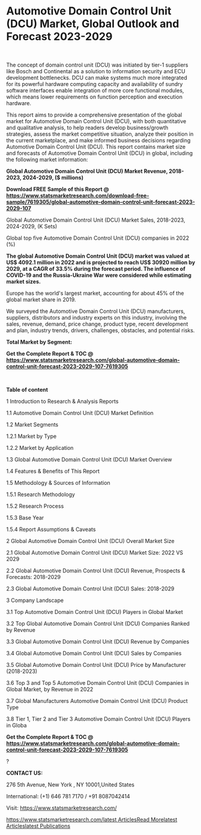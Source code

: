 <h1>Automotive Domain Control Unit (DCU) Market, Global Outlook and Forecast 2023-2029</h1><br/><p>The concept of domain control unit (DCU) was initiated by tier-1 suppliers like Bosch and Continental as a solution to information security and ECU development bottlenecks. DCU can make systems much more integrated for its powerful hardware computing capacity and availability of sundry software interfaces enable integration of more core functional modules, which means lower requirements on function perception and execution hardware.</p>
 
 
 
 <p>This report aims to provide a comprehensive presentation of the global market for Automotive Domain Control Unit (DCU), with both quantitative and qualitative analysis, to help readers develop business/growth strategies, assess the market competitive situation, analyze their position in the current marketplace, and make informed business decisions regarding Automotive Domain Control Unit (DCU). This report contains market size and forecasts of Automotive Domain Control Unit (DCU) in global, including the following market information:</p>
 
 
 
 <p><strong>Global Automotive Domain Control Unit (DCU) Market Revenue, 2018-2023, 2024-2029, ($ millions)</strong></p>
 
 
 
 <p><strong>Download FREE Sample of this Report @ <a href="https://www.statsmarketresearch.com/download-free-sample/7619305/global-automotive-domain-control-unit-forecast-2023-2029-107">https://www.statsmarketresearch.com/download-free-sample/7619305/global-automotive-domain-control-unit-forecast-2023-2029-107</a></strong></p>
 
 
 
 <p>Global Automotive Domain Control Unit (DCU) Market Sales, 2018-2023, 2024-2029, (K Sets)</p>
 
 
 
 <p>Global top five Automotive Domain Control Unit (DCU) companies in 2022 (%)</p>
 
 
 
 <p><strong>The global Automotive Domain Control Unit (DCU) market was valued at US$ 4092.1 million in 2022 and is projected to reach US$ 30920 million by 2029, at a <strong>CAGR</strong> of 33.5% during the forecast period. The influence of COVID-19 and the Russia-Ukraine War were considered while estimating market sizes.</strong></p>
 
 
 
 <p>Europe has the world&#39;s largest market, accounting for about 45% of the global market share in 2019.</p>
 
 
 
 <p>We surveyed the Automotive Domain Control Unit (DCU) manufacturers, suppliers, distributors and industry experts on this industry, involving the sales, revenue, demand, price change, product type, recent development and plan, industry trends, drivers, challenges, obstacles, and potential risks.</p>
 
 
 
 <p><strong>Total Market by Segment:</strong></p>
 
 
 
 <div><b>Get the Complete Report & TOC @ <a href="https://www.statsmarketresearch.com/global-automotive-domain-control-unit-forecast-2023-2029-107-7619305">https://www.statsmarketresearch.com/global-automotive-domain-control-unit-forecast-2023-2029-107-7619305</a></b></div>
 
 
 
 <p><br />
 
 <b>Table of content</b></p>
 
 
 
 <p>1 Introduction to Research & Analysis Reports<br />
 
 1.1 Automotive Domain Control Unit (DCU) Market Definition<br />
 
 1.2 Market Segments<br />
 
 1.2.1 Market by Type<br />
 
 1.2.2 Market by Application<br />
 
 1.3 Global Automotive Domain Control Unit (DCU) Market Overview<br />
 
 1.4 Features & Benefits of This Report<br />
 
 1.5 Methodology & Sources of Information<br />
 
 1.5.1 Research Methodology<br />
 
 1.5.2 Research Process<br />
 
 1.5.3 Base Year<br />
 
 1.5.4 Report Assumptions & Caveats<br />
 
 2 Global Automotive Domain Control Unit (DCU) Overall Market Size<br />
 
 2.1 Global Automotive Domain Control Unit (DCU) Market Size: 2022 VS 2029<br />
 
 2.2 Global Automotive Domain Control Unit (DCU) Revenue, Prospects & Forecasts: 2018-2029<br />
 
 2.3 Global Automotive Domain Control Unit (DCU) Sales: 2018-2029<br />
 
 3 Company Landscape<br />
 
 3.1 Top Automotive Domain Control Unit (DCU) Players in Global Market<br />
 
 3.2 Top Global Automotive Domain Control Unit (DCU) Companies Ranked by Revenue<br />
 
 3.3 Global Automotive Domain Control Unit (DCU) Revenue by Companies<br />
 
 3.4 Global Automotive Domain Control Unit (DCU) Sales by Companies<br />
 
 3.5 Global Automotive Domain Control Unit (DCU) Price by Manufacturer (2018-2023)<br />
 
 3.6 Top 3 and Top 5 Automotive Domain Control Unit (DCU) Companies in Global Market, by Revenue in 2022<br />
 
 3.7 Global Manufacturers Automotive Domain Control Unit (DCU) Product Type<br />
 
 3.8 Tier 1, Tier 2 and Tier 3 Automotive Domain Control Unit (DCU) Players in Globa</p>
 
 
 
 <div><b>Get the Complete Report & TOC @ <a href="https://www.statsmarketresearch.com/global-automotive-domain-control-unit-forecast-2023-2029-107-7619305">https://www.statsmarketresearch.com/global-automotive-domain-control-unit-forecast-2023-2029-107-7619305</a></b></div>
 
 
 
 <p>? </p>
 
 
 
 <p><b>CONTACT US:</b><br />
 
 276 5th Avenue, New York , NY 10001,United States<br />
 
 International: (+1) 646 781 7170 / +91 8087042414<br />
 
 Visit: <a href="https://www.statsmarketresearch.com/">https://www.statsmarketresearch.com/</a><br />
 
 <a href="https://gyeongbokgung.com">https://www.statsmarketresearch.com/</a><a href="https://hallyeomaritime.com">latest Articles</a><a href="https://jingwansa.com">Read More</a><a href="https://nguoiviet.jp/">latest Articles</a><a href="https://www.intelmarketresearch.com/">latest Publications</a></p>